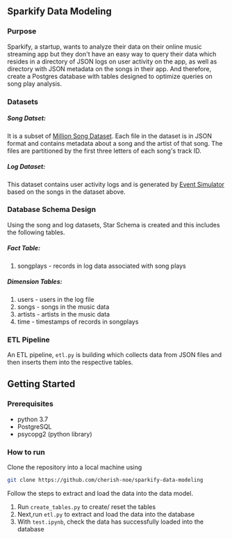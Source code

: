 ## Sparkify Data Modeling

### Purpose 

Sparkify, a startup, wants to analyze their data on their online music streaming app but they don't have an easy way to query their data which resides in a directory of JSON logs on user activity on the app, as well as directory with JSON metadata on the songs in their app. And therefore, create a Postgres database with tables designed to optimize queries on song play analysis. 


### Datasets

##### Song Datset: 
It is a subset of [Million Song Dataset](http://millionsongdataset.com). Each file in the dataset is in JSON format and contains metadata about a song and the artist of that song. The files are partitioned by the first three letters of each song's track ID.

##### Log Dataset:
This dataset contains user activity logs and is generated by [Event Simulator](https://github.com/Interana/eventsim) based on the songs in the dataset above.

### Database Schema Design

Using the song and log datasets, Star Schema is created and this includes the following tables.

##### Fact Table:
1. songplays - records in log data associated with song plays

##### Dimension Tables:
1. users - users in the log file
2. songs - songs in the music data
3. artists - artists in the music data
4. time - timestamps of records in songplays

### ETL Pipeline

An ETL pipeline, `etl.py` is building which collects data from JSON files and then inserts them into the respective tables. 

## Getting Started

### Prerequisites

- python 3.7
- PostgreSQL
- psycopg2 (python library)

### How to run

Clone the repository into a local machine using

```sh
git clone https://github.com/cherish-noe/sparkify-data-modeling
```
Follow the steps to extract and load the data into the data model.

1. Run `create_tables.py` to create/ reset the tables
2. Next,run `etl.py` to extract and load the data into the database
3. With `test.ipynb`, check the data has successfully loaded into the database 
